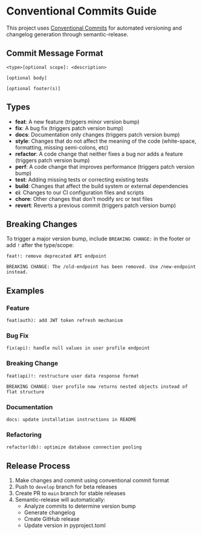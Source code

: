 # Conventional Commits Guide

This project uses [Conventional Commits](https://www.conventionalcommits.org/) for automated versioning and changelog generation through semantic-release.

## Commit Message Format

```text
<type>[optional scope]: <description>

[optional body]

[optional footer(s)]
```

## Types

- **feat**: A new feature (triggers minor version bump)
- **fix**: A bug fix (triggers patch version bump)
- **docs**: Documentation only changes (triggers patch version bump)
- **style**: Changes that do not affect the meaning of the code (white-space, formatting, missing semi-colons, etc)
- **refactor**: A code change that neither fixes a bug nor adds a feature (triggers patch version bump)
- **perf**: A code change that improves performance (triggers patch version bump)
- **test**: Adding missing tests or correcting existing tests
- **build**: Changes that affect the build system or external dependencies
- **ci**: Changes to our CI configuration files and scripts
- **chore**: Other changes that don't modify src or test files
- **revert**: Reverts a previous commit (triggers patch version bump)

## Breaking Changes

To trigger a major version bump, include `BREAKING CHANGE:` in the footer or add `!` after the type/scope:

```text
feat!: remove deprecated API endpoint

BREAKING CHANGE: The /old-endpoint has been removed. Use /new-endpoint instead.
```

## Examples

### Feature

```text
feat(auth): add JWT token refresh mechanism
```

### Bug Fix

```text
fix(api): handle null values in user profile endpoint
```

### Breaking Change

```text
feat(api)!: restructure user data response format

BREAKING CHANGE: User profile now returns nested objects instead of flat structure
```

### Documentation

```text
docs: update installation instructions in README
```

### Refactoring

```text
refactor(db): optimize database connection pooling
```

## Release Process

1. Make changes and commit using conventional commit format
2. Push to `develop` branch for beta releases
3. Create PR to `main` branch for stable releases
4. Semantic-release will automatically:
   - Analyze commits to determine version bump
   - Generate changelog
   - Create GitHub release
   - Update version in pyproject.toml